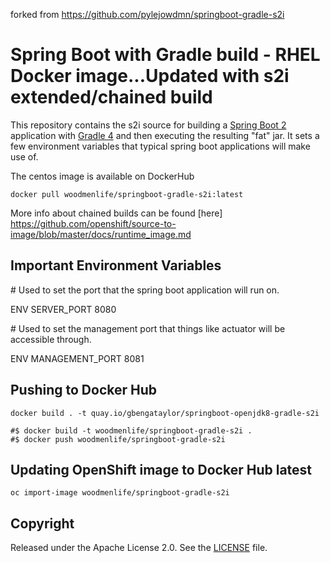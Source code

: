 forked from https://github.com/pylejowdmn/springboot-gradle-s2i

Spring Boot with Gradle build - RHEL Docker image...Updated with s2i extended/chained build
========================================================

This repository contains the s2i source for building a [Spring Boot 2](https://projects.spring.io/spring-boot/) application with [Gradle 4](https://gradle.org/) and then executing the resulting "fat" jar.  It sets a few environment variables that typical spring boot applications will make use of. 

The centos image is available on DockerHub
```
docker pull woodmenlife/springboot-gradle-s2i:latest
```

More info about chained builds can be found [here] https://github.com/openshift/source-to-image/blob/master/docs/runtime_image.md

Important Environment Variables
-------------------------------

&#35; Used to set the port that the spring boot application will run on.

ENV SERVER_PORT 8080

&#35; Used to set the management port that things like actuator will be accessible through.

ENV MANAGEMENT_PORT 8081

Pushing to Docker Hub
-------------------------------
```
docker build . -t quay.io/gbengataylor/springboot-openjdk8-gradle-s2i

#$ docker build -t woodmenlife/springboot-gradle-s2i .
#$ docker push woodmenlife/springboot-gradle-s2i
```

Updating OpenShift image to Docker Hub latest
-------------------------------
```
oc import-image woodmenlife/springboot-gradle-s2i
```

Copyright
--------------------

Released under the Apache License 2.0. See the [LICENSE](LICENSE) file.
